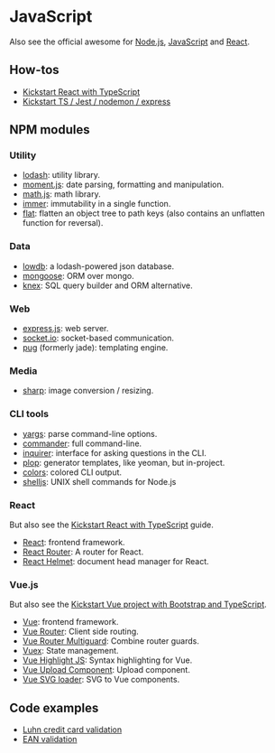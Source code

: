 # JavaScript

Also see the official awesome for [Node.js](https://github.com/sindresorhus/awesome-nodejs#readme), [JavaScript](https://github.com/sorrycc/awesome-javascript#readme) and [React](https://github.com/enaqx/awesome-react#readme).

## How-tos

- [Kickstart React with TypeScript](development/javascript/howto-typescript-react.md)
- [Kickstart TS / Jest / nodemon / express](development/javascript/howto-typescript-api.md)

## NPM modules

### Utility

- [lodash](https://www.npmjs.com/package/lodash): utility library.
- [moment.js](https://momentjs.com/): date parsing, formatting and manipulation.
- [math.js](http://mathjs.org/): math library.
- [immer](https://github.com/mweststrate/immer): immutability in a single function.
- [flat](https://www.npmjs.com/package/flat): flatten an object tree to path keys (also contains an unflatten function for reversal).

### Data

- [lowdb](https://github.com/typicode/lowdb): a lodash-powered json database.
- [mongoose](https://mongoosejs.com/): ORM over mongo.
- [knex](https://knexjs.org/): SQL query builder and ORM alternative.

### Web

- [express.js](https://expressjs.com/): web server.
- [socket.io](https://socket.io/): socket-based communication.
- [pug](https://pugjs.org/) (formerly jade): templating engine.

### Media

- [sharp](https://github.com/lovell/sharp/blob/master/README.md): image conversion / resizing.

### CLI tools

- [yargs](https://www.npmjs.com/package/yargs): parse command-line options.
- [commander](https://www.npmjs.com/package/commander): full command-line.
- [inquirer](https://www.npmjs.com/package/inquirer): interface for asking questions in the CLI.
- [plop](https://plopjs.com/): generator templates, like yeoman, but in-project.
- [colors](https://github.com/Marak/colors.js): colored CLI output.
- [shelljs](http://documentup.com/shelljs/shelljs): UNIX shell commands for Node.js

### React

But also see the [Kickstart React with TypeScript](howto-typescript-react.md) guide.

- [React](https://reactjs.org/): frontend framework.
- [React Router](https://reacttraining.com/react-router/): A router for React.
- [React Helmet](https://github.com/nfl/react-helmet): document head manager for React.

### Vue.js

But also see the [Kickstart Vue project with Bootstrap and TypeScript](howto-typescript-bootstrap-vue.md).

- [Vue](https://vuejs.org/v2/guide/#Getting-Started): frontend framework.
- [Vue Router](https://router.vuejs.org/): Client side routing.
- [Vue Router Multiguard](https://github.com/atanas-angelov-dev/vue-router-multiguard): Combine router guards.
- [Vuex](https://vuex.vuejs.org/): State management.
- [Vue Highlight JS](https://www.npmjs.com/package/vue-highlightjs): Syntax highlighting for Vue.
- [Vue Upload Component](https://lian-yue.github.io/vue-upload-component/#/): Upload component.
- [Vue SVG loader](https://vue-svg-loader.js.org/): SVG to Vue components.

## Code examples

- [Luhn credit card validation](https://jsbin.com/siyatelayo/edit?html,js,console)
- [EAN validation](https://jsbin.com/hepaqu/edit?js,console)